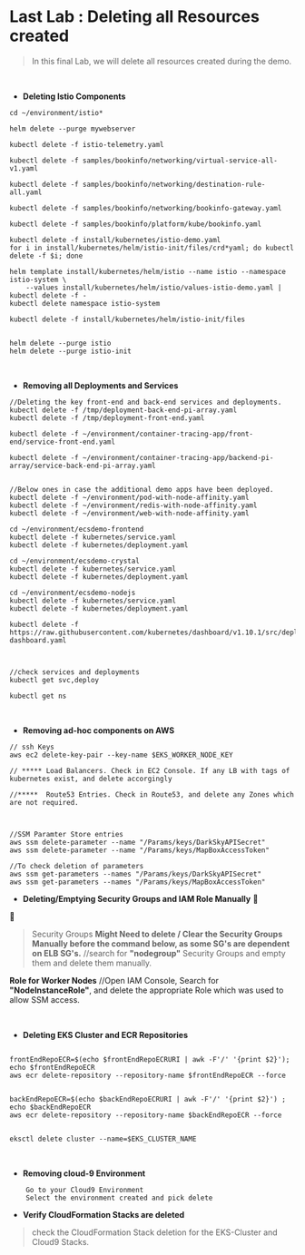 # Last Lab : Deleting all Resources created

> In this final Lab, we will delete all resources created during the demo.


</br>

* **Deleting Istio Components**

```
cd ~/environment/istio*
 
helm delete --purge mywebserver

kubectl delete -f istio-telemetry.yaml

kubectl delete -f samples/bookinfo/networking/virtual-service-all-v1.yaml

kubectl delete -f samples/bookinfo/networking/destination-rule-all.yaml

kubectl delete -f samples/bookinfo/networking/bookinfo-gateway.yaml

kubectl delete -f samples/bookinfo/platform/kube/bookinfo.yaml

kubectl delete -f install/kubernetes/istio-demo.yaml
for i in install/kubernetes/helm/istio-init/files/crd*yaml; do kubectl delete -f $i; done

helm template install/kubernetes/helm/istio --name istio --namespace istio-system \
    --values install/kubernetes/helm/istio/values-istio-demo.yaml | kubectl delete -f -
kubectl delete namespace istio-system

kubectl delete -f install/kubernetes/helm/istio-init/files


helm delete --purge istio
helm delete --purge istio-init

```
</br>

* **Removing all Deployments and Services**
```
//Deleting the key front-end and back-end services and deployments.
kubectl delete -f /tmp/deployment-back-end-pi-array.yaml
kubectl delete -f /tmp/deployment-front-end.yaml

kubectl delete -f ~/environment/container-tracing-app/front-end/service-front-end.yaml 

kubectl delete -f ~/environment/container-tracing-app/backend-pi-array/service-back-end-pi-array.yaml 


//Below ones in case the additional demo apps have been deployed.
kubectl delete -f ~/environment/pod-with-node-affinity.yaml
kubectl delete -f ~/environment/redis-with-node-affinity.yaml
kubectl delete -f ~/environment/web-with-node-affinity.yaml

cd ~/environment/ecsdemo-frontend
kubectl delete -f kubernetes/service.yaml
kubectl delete -f kubernetes/deployment.yaml

cd ~/environment/ecsdemo-crystal
kubectl delete -f kubernetes/service.yaml
kubectl delete -f kubernetes/deployment.yaml

cd ~/environment/ecsdemo-nodejs
kubectl delete -f kubernetes/service.yaml
kubectl delete -f kubernetes/deployment.yaml

kubectl delete -f https://raw.githubusercontent.com/kubernetes/dashboard/v1.10.1/src/deploy/recommended/kubernetes-dashboard.yaml



//check services and deployments
kubectl get svc,deploy

kubectl get ns

```

</br>



* **Removing ad-hoc components on AWS**
```
// ssh Keys
aws ec2 delete-key-pair --key-name $EKS_WORKER_NODE_KEY

// ***** Load Balancers. Check in EC2 Console. If any LB with tags of kubernetes exist, and delete accorgingly

//*****  Route53 Entries. Check in Route53, and delete any Zones which are not required.



//SSM Paramter Store entries
aws ssm delete-parameter --name "/Params/keys/DarkSkyAPISecret"
aws ssm delete-parameter --name "/Params/keys/MapBoxAccessToken"

//To check deletion of parameters
aws ssm get-parameters --names "/Params/keys/DarkSkyAPISecret"
aws ssm get-parameters --names "/Params/keys/MapBoxAccessToken"
```

* **Deleting/Emptying Security Groups and IAM Role Manually** :triangular_flag_on_post: 

:triangular_flag_on_post:
> Security Groups
**Might Need to delete / Clear the Security Groups Manually before the command below, as some SG's are dependent on ELB SG's.**
//search for **"nodegroup"** Security Groups and empty them and delete them manually.

**Role for Worker Nodes**
//Open IAM Console, Search for **"NodeInstanceRole"**, and delete the appropriate Role which was used to allow SSM access.

</br>

* **Deleting EKS Cluster and ECR Repositories**
```

frontEndRepoECR=$(echo $frontEndRepoECRURI | awk -F'/' '{print $2}'); echo $frontEndRepoECR
aws ecr delete-repository --repository-name $frontEndRepoECR --force


backEndRepoECR=$(echo $backEndRepoECRURI | awk -F'/' '{print $2}') ; echo $backEndRepoECR
aws ecr delete-repository --repository-name $backEndRepoECR --force


eksctl delete cluster --name=$EKS_CLUSTER_NAME
```

</br>


* **Removing cloud-9 Environment**
```
    Go to your Cloud9 Environment
    Select the environment created and pick delete
```


* **Verify CloudFormation Stacks are deleted**
> check the CloudFormation Stack deletion for the EKS-Cluster and Cloud9 Stacks.

